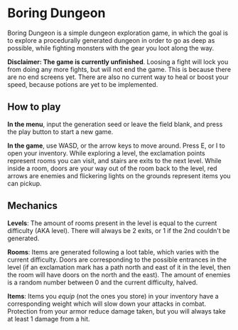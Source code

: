 # Boring Dungeon
Boring Dungeon is a simple dungeon exploration game, in which the goal is to
explore a procedurally generated dungeon in order to go as deep as possible, while
fighting monsters with the gear you loot along the way.

**Disclaimer: The game is currently unfinished**. Loosing a fight will lock you from
doing any more fights, but will not end the game. This is because there are no end
screens yet. There are also no current way to heal or boost your speed, because
potions are yet to be implemented.

## How to play
**In the menu**, input the generation seed or leave the field blank, and press the
play button to start a new game.

**In the game**, use WASD, or the arrow keys to move around. Press E, or I to open
your inventory. While exploring a level, the exclamation points represent rooms you
can visit, and stairs are exits to the next level. While inside a room, doors are
your way out of the room back to the level, red arrows are enemies and flickering
lights on the grounds represent items you can pickup.

## Mechanics
**Levels**: The amount of rooms present in the level is equal to the current
difficulty (AKA level). There will always be 2 exits, or 1 if the 2nd couldn't be
generated.

**Rooms**: Items are generated following a loot table, which varies with the current
difficulty. Doors are corresponding to the possible entrances in the level (if an
exclamation mark has a path north and east of it in the level, then the room will
have doors on the north and the east). The amount of enemies is a random number
between 0 and the current difficulty, halved.

**Items**: Items you *equip* (not the ones you store) in your inventory have a
corresponding weight which will slow down your attacks in combat. Protection from
your armor reduce damage taken, but you will always take at least 1 damage from a
hit.
